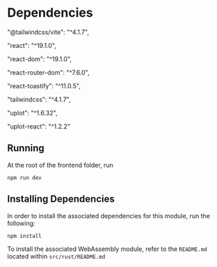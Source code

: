 # Dependencies
"@tailwindcss/vite": "^4.1.7",

"react": "^19.1.0",

"react-dom": "^19.1.0",

"react-router-dom": "^7.6.0",

"react-toastify": "^11.0.5",

"tailwindcss": "^4.1.7",

"uplot": "^1.6.32",

"uplot-react": "^1.2.2"

## Running
At the root of the frontend folder, run
```
npm run dev
```

## Installing Dependencies

In order to install the associated dependencies for this module, run the following:

```
npm install
```

To install the associated WebAssembly module, refer to the `README.md` located within `src/rust/README.md`